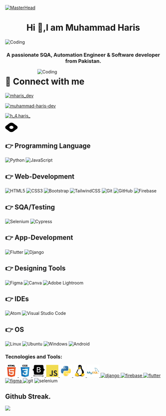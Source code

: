 [![MasterHead](https://blogger.googleusercontent.com/img/b/R29vZ2xl/AVvXsEjcOweFvmp0L-R0UbvbmMUG7neQpSiDJK6szR7oyyu4BSXjK35XeWAGC6N0hEJsx2pMmf0Lp0ox8Ltsh8FyTMnLgFtJ45HCv0cUh1Xe-6IEB5pUynI5wK9Q4M2f3qR061VM2-QZ9NwJcuK6XHBXKPWTPSlsoe6g81avOZip44asYSjWG5HJBxhnQuUJkQ/s16000/Hello%20World.png)](https://rishavchanda.io)
<h1 align="center">Hi 👋,I am Muhammad Haris</h1>
<img align="center" alt="Coding" width="1000" src="https://raw.githubusercontent.com/MuhammadShakir-dev/MuhammadShakir-dev/main/borderseperator.gif">

<h3 align="center">A passionate SQA, Automation Engineer & Software developer from Pakistan.</h3>
<img align="right" alt="Coding" width="400" src="https://i.pinimg.com/originals/bd/e9/7a/bde97a2bb426f625fc9810ab662b74b3.gif">

# 🤝 Connect with me

<p align="left">
<a href="https://twitter.com/mharis_dev" target="blank"><img align="center" src="https://raw.githubusercontent.com/rahuldkjain/github-profile-readme-generator/master/src/images/icons/Social/twitter.svg" alt="mharis_dev" height="30" width="40" /></a>

<a href="https://linkedin.com/in/muhammad-haris-dev" target="blank"><img align="center" src="https://raw.githubusercontent.com/rahuldkjain/github-profile-readme-generator/master/src/images/icons/Social/linked-in-alt.svg" alt="muhammad-haris-dev" height="30" width="40" /></a>

<a href="https://instagram.com/h_4.haris_" target="blank"><img align="center" src="https://raw.githubusercontent.com/rahuldkjain/github-profile-readme-generator/master/src/images/icons/Social/instagram.svg" alt="h_4.haris_" height="30" width="40" /></a>

<a href="https://hashnode.com/muhammadharis" target="blank"><img align="center" src="hashnode.svg" alt="muhammadharis" height="30" width="40" /></a>
</p>


## 👉 Programming Language
![Python](https://img.shields.io/badge/python-%23323330.svg?style=for-the-badge&logo=python&logoColor=#5DADE2)
![JavaScript](https://img.shields.io/badge/javascript-%23323330.svg?style=for-the-badge&logo=javascript&logoColor=%23F7DF1E)


## 👉 Web-Development
![HTML5](https://img.shields.io/badge/html5-%23E34F26.svg?style=for-the-badge&logo=html5&logoColor=white)
![CSS3](https://img.shields.io/badge/css3-%231572B6.svg?style=for-the-badge&logo=css3&logoColor=white)
![Bootstrap](https://img.shields.io/badge/bootstrap-%23563D7C.svg?style=for-the-badge&logo=bootstrap&logoColor=white)
![TailwindCSS](https://img.shields.io/badge/tailwindcss-%2338B2AC.svg?style=for-the-badge&logo=tailwind-css&logoColor=white)
![Git](https://img.shields.io/badge/git-%23F05033.svg?style=for-the-badge&logo=git&logoColor=white)
![GitHub](https://img.shields.io/badge/github-%23121011.svg?style=for-the-badge&logo=github&logoColor=white)
![Firebase](https://img.shields.io/badge/Firebase-FCC624?style=for-the-badge&logo=firebase&logoColor=white)

## 👉 SQA/Testing
![Selenium](https://img.shields.io/badge/Selenium-%2366595C.svg?style=for-the-badge&logo=selenium&logoColor=green)
![Cypress](https://img.shields.io/badge/Cypress-%23121011.svg?style=for-the-badge&logo=cypress&logoColor=white)

## 👉 App-Development
![Flutter](https://img.shields.io/badge/flutter-039BE5?style=for-the-badge&logo=flutter&logoColor=white)
![Django](https://img.shields.io/badge/django-%23121011.svg?style=for-the-badge&logo=django&logoColor=green)

## 👉 Designing Tools
![Figma](https://img.shields.io/badge/figma-%23F24E1E.svg?style=for-the-badge&logo=figma&logoColor=white)
![Canva](https://img.shields.io/badge/Canva-%2300C4CC.svg?style=for-the-badge&logo=Canva&logoColor=white)
![Adobe Lightroom](https://img.shields.io/badge/Adobe%20Lightroom-31A8FF.svg?style=for-the-badge&logo=Adobe%20Lightroom&logoColor=white)


## 👉 IDEs
![Atom](https://img.shields.io/badge/Atom-%2366595C.svg?style=for-the-badge&logo=atom&logoColor=white)
![Visual Studio Code](https://img.shields.io/badge/Visual%20Studio%20Code-0078d7.svg?style=for-the-badge&logo=visual-studio-code&logoColor=white)

## 👉 OS
![Linux](https://img.shields.io/badge/Linux-FCC624?style=for-the-badge&logo=linux&logoColor=black)
![Ubuntu](https://img.shields.io/badge/Ubuntu-E95420?style=for-the-badge&logo=ubuntu&logoColor=white)
![Windows](https://img.shields.io/badge/Windows-0078D6?style=for-the-badge&logo=windows&logoColor=white)
![Android](https://img.shields.io/badge/Android-3DDC84?style=for-the-badge&logo=android&logoColor=white)


<h3 align="left">Tecnologies and Tools:</h3>
<p align="left"> 
<a href="https://www.w3.org/html/" target="_blank" rel="noreferrer"> <img src="https://raw.githubusercontent.com/devicons/devicon/master/icons/html5/html5-original-wordmark.svg" alt="html5" width="40" height="40"/> </a> <a href="https://developer.mozilla.org/en-US/docs/Web/JavaScript" target="_blank" rel="noreferrer">   
<img src="https://raw.githubusercontent.com/devicons/devicon/master/icons/css3/css3-original-wordmark.svg" alt="css3" width="40" height="40"/> </a> <a href="https://www.cypress.io" target="_blank" rel="noreferrer"> 
<a href="https://getbootstrap.com" target="_blank" rel="noreferrer"> <img src="https://raw.githubusercontent.com/devicons/devicon/master/icons/bootstrap/bootstrap-plain-wordmark.svg" alt="bootstrap" width="40" height="40"/> </a> <a href="https://www.w3schools.com/css/" target="_blank" rel="noreferrer"> 
<img src="https://raw.githubusercontent.com/devicons/devicon/master/icons/javascript/javascript-original.svg" alt="javascript" width="40" height="40"/> </a> <a href="https://www.linux.org/" target="_blank" rel="noreferrer"> 
 <img src="https://raw.githubusercontent.com/devicons/devicon/master/icons/python/python-original.svg" alt="python" width="40" height="40"/> </a> <a href="https://www.selenium.dev" target="_blank" rel="noreferrer"> 
<img src="https://raw.githubusercontent.com/devicons/devicon/master/icons/linux/linux-original.svg" alt="linux" width="40" height="40"/> </a> <a href="https://www.mysql.com/" target="_blank" rel="noreferrer"> <img src="https://raw.githubusercontent.com/devicons/devicon/master/icons/mysql/mysql-original-wordmark.svg" alt="mysql" width="40" height="40"/> </a> <a href="https://www.python.org" target="_blank" rel="noreferrer">
<a href="https://www.djangoproject.com/" target="_blank" rel="noreferrer"> <img src="https://cdn.worldvectorlogo.com/logos/django.svg" alt="django" width="40" height="40"/> </a> <a href="https://www.figma.com/" target="_blank" rel="noreferrer">
<a href="https://firebase.google.com/" target="_blank" rel="noreferrer"> <img src="https://www.vectorlogo.zone/logos/firebase/firebase-icon.svg" alt="firebase" width="40" height="40"/> </a> <a href="https://flutter.dev" target="_blank" rel="noreferrer"> 
<img src="https://www.vectorlogo.zone/logos/flutterio/flutterio-icon.svg" alt="flutter" width="40" height="40"/> </a> <a href="https://git-scm.com/" target="_blank" rel="noreferrer">
<img src="https://www.vectorlogo.zone/logos/figma/figma-icon.svg" alt="figma" width="40" height="40"/> </a> 
<img src="https://www.vectorlogo.zone/logos/git-scm/git-scm-icon.svg" alt="git" width="40" height="40"/> </a>
<img src="https://raw.githubusercontent.com/detain/svg-logos/780f25886640cef088af994181646db2f6b1a3f8/svg/selenium-logo.svg" alt="selenium" width="40" height="40"/> </a>

<h2>Github Streak.</h2>
<a href="http://www.github.com/mharis-dev"><img src="https://github-readme-streak-stats.herokuapp.com/?user=mharis-dev&stroke=ffffff&background=1c1917&ring=0891b2&fire=0891b2&currStreakNum=ffffff&currStreakLabel=0891b2&sideNums=ffffff&sideLabels=ffffff&dates=ffffff&hide_border=true" /></a>

